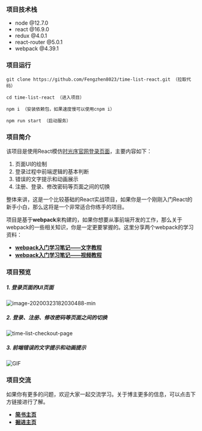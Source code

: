 ### 项目技术栈

- node @12.7.0
- react @16.9.0
- redux @4.0.1
- react-router @5.0.1
- webpack @4.39.1

### 项目运行

```shell
git clone https://github.com/Fengzhen8023/time-list-react.git （拉取代码）

cd time-list-react （进入项目）

npm i （安装依赖包，如果速度慢可以使用cnpm i）

npm run start （启动服务）

```

### 项目简介

该项目是使用React模仿[时光序官网登录页面](https://web.shiguangxu.com/)，主要内容如下：

1. 页面UI的绘制
2. 登录过程中前端逻辑的基本判断
3. 错误的文字提示和动画展示
4. 注册、登录、修改密码等页面之间的切换

整体来讲，这是一个比较基础的React实战项目，如果你是一个刚刚入门React的新手小白，那么这将是一个非常适合你练手的项目。

项目是基于**webpack**来构建的，如果你想要从事前端开发的工作，那么关于webpack的一些相关知识，你是一定更要掌握的。这里分享两个webpack的学习资料：

- **[webpack入门学习笔记——文字教程](https://github.com/Fengzhen8023/webpack-learning)**
- **[webpack入门学习笔记——视频教程](https://www.bilibili.com/video/BV1a4411e7Bz/)**

### 项目预览

##### 1. 登录页面的UI页面

![image-20200323182030488-min](http://www.image.fengzhen8023.com//image-20200323182030488-min.png)

##### 2. 登录、注册、修改密码等页面之间的切换

![time-list-checkout-page](http://www.image.fengzhen8023.com//time-list-checkout-page.gif)

##### 3. 前端错误的文字提示和动画提示

![GIF](http://www.image.fengzhen8023.com//GIF.gif)

### 项目交流

如果你有更多的问题，欢迎大家一起交流学习。关于博主更多的信息，可以点击下方链接进行了解。

- **[简书主页](https://www.jianshu.com/u/231315b8e406)**
- **[掘进主页](https://juejin.im/user/5c7a97d56fb9a049d132da41)**



